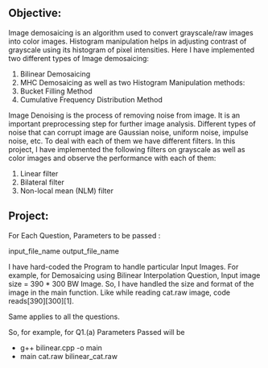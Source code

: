 ## Objective:
Image demosaicing is an algorithm used to convert grayscale/raw images into color images. Histogram manipulation helps in adjusting contrast of grayscale using its histogram of pixel intensities. Here I have implemented two different types of Image demosaicing:
1. Bilinear Demosaicing
2. MHC Demosaicing
as well as two Histogram Manipulation methods:
1. Bucket Filling Method
2. Cumulative Frequency Distribution Method

Image Denoising is the process of removing noise from image. It is an important preprocessing step for further image analysis. Different types of noise that can corrupt image are Gaussian noise, uniform noise, impulse noise, etc. To deal with each of them we have different filters. In this project, I have implemented the following filters on grayscale as well as color images and observe the performance with each of them:

1. Linear filter
2. Bilateral filter
3. Non-local mean (NLM) filter 

## Project:

For Each Question, Parameters to be passed : 

input_file_name output_file_name

I have hard-coded the Program to handle particular Input Images. 
For example, for Demosaicing using Bilinear Interpolation Question, Input image size  = 390 * 300 BW Image. 
So, I have handled the size and format of the image in the main function. 
Like while reading cat.raw image, code reads[390][300][1].

Same applies to all the questions. 

So, for example, for Q1.(a) Parameters Passed will be
* g++ bilinear.cpp -o main
* main cat.raw bilinear_cat.raw
